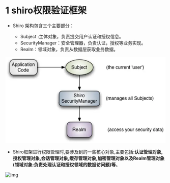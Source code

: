 # 1 shiro权限验证框架

- Shiro 架构包含三个主要部分：

  - Subject :主体对象，负责提交用户认证和授权信息。
  - SecurityManager：安全管理器，负责认证，授权等业务实现。
  - Realm：领域对象，负责从数据层获取业务数据。

  

![image-20230924211219545](shiro学习笔记.assets/image-20230924211219545.png)





- Shiro框架进行权限管理时,要涉及到的一些核心对象,主要包括:**认证管理对象,授权管理对象,会话管理对象,缓存管理对象,加密管理对象以及Realm管理对象(领域对象:负责处理认证和授权领域的数据访问题)等**。



![img](https://segmentfault.com/img/remote/1460000037648601)









